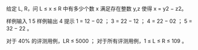 给定 L, R，问 L ≤ x ≤ R 中有多少个数 x 满足存在整数 y,z 使得 x = y2 − z2。

样例输入
1 5
样例输出
4
提示
1 = 12 − 02 ；
3 = 22 − 12 ；
4 = 22 − 02 ；
5 = 32 − 22 。


对于 40% 的评测用例，LR ≤ 5000 ；
对于所有评测用例，1 ≤ L ≤ R ≤ 109 。
